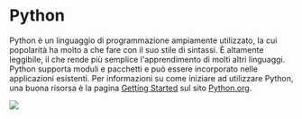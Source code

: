 # Python

Python è un linguaggio di programmazione ampiamente utilizzato, la cui popolarità ha molto a che fare con il suo stile di sintassi. È altamente leggibile, il che rende più semplice l'apprendimento di molti altri linguaggi. Python supporta moduli e pacchetti e può essere incorporato nelle applicazioni esistenti. Per informazioni su come iniziare ad utilizzare Python, una buona risorsa è la pagina [Getting Started](https://www.python.org/about/gettingstarted/) sul sito [Python.org](https://www.python.org).

![](https://files.gitbook.com/v0/b/gitbook-x-prod.appspot.com/o/spaces%2FY5ZuHF3yuXFWp1C46ZSo%2Fuploads%2Fgit-blob-6bd72c745aa81df1f25c09989fa19f672c631e59%2Fpythonlogo.jpg?alt=media)
